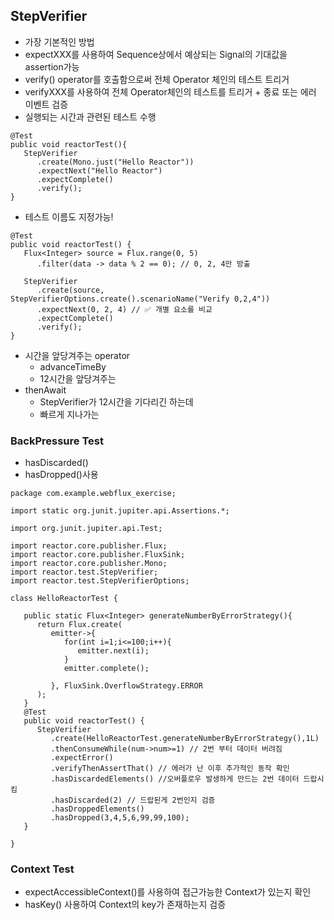## StepVerifier

- 가장 기본적인 방법
- expectXXX를 사용하여 Sequence상에서 예상되는 Signal의 기대값을 assertion가능
- verify() operator를 호출함으로써 전체 Operator 체인의 테스트 트리거
- verifyXXX를 사용하여 전체 Operator체인의 테스트를 트리거 + 종료 또는 에러 이벤트 검증
- 실행되는 시간과 관련된 테스트 수행

```
@Test
public void reactorTest(){
   StepVerifier
      .create(Mono.just("Hello Reactor"))
      .expectNext("Hello Reactor")
      .expectComplete()
      .verify();
}
```

- 테스트 이름도 지정가능!

```
@Test
public void reactorTest() {
   Flux<Integer> source = Flux.range(0, 5)
      .filter(data -> data % 2 == 0); // 0, 2, 4만 방출

   StepVerifier
      .create(source, StepVerifierOptions.create().scenarioName("Verify 0,2,4"))
      .expectNext(0, 2, 4) // ✅ 개별 요소를 비교
      .expectComplete()
      .verify();
}
```

- 시간을 앞당겨주는 operator
  - advanceTimeBy
  - 12시간을 앞당겨주는
- thenAwait
  - StepVerifier가 12시간을 기다리긴 하는데
  - 빠르게 지나가는

### BackPressure Test

- hasDiscarded()
- hasDropped()사용

```
package com.example.webflux_exercise;

import static org.junit.jupiter.api.Assertions.*;

import org.junit.jupiter.api.Test;

import reactor.core.publisher.Flux;
import reactor.core.publisher.FluxSink;
import reactor.core.publisher.Mono;
import reactor.test.StepVerifier;
import reactor.test.StepVerifierOptions;

class HelloReactorTest {

   public static Flux<Integer> generateNumberByErrorStrategy(){
      return Flux.create(
         emitter->{
            for(int i=1;i<=100;i++){
               emitter.next(i);
            }
            emitter.complete();

         }, FluxSink.OverflowStrategy.ERROR
      );
   }
   @Test
   public void reactorTest() {
      StepVerifier
         .create(HelloReactorTest.generateNumberByErrorStrategy(),1L)
         .thenConsumeWhile(num->num>=1) // 2번 부터 데이터 버려짐
         .expectError()
         .verifyThenAssertThat() // 에러가 난 이후 추가적인 동작 확인
         .hasDiscardedElements() //오버플로우 발생하게 만드는 2번 데이터 드랍시킴
         .hasDiscarded(2) // 드랍된게 2번인지 검증
         .hasDroppedElements()
         .hasDropped(3,4,5,6,99,99,100);
   }

}
```

### Context Test

- expectAccessibleContext()를 사용하여 접근가능한 Context가 있는지 확인
- hasKey() 사용하여 Context의 key가 존재하는지 검증
